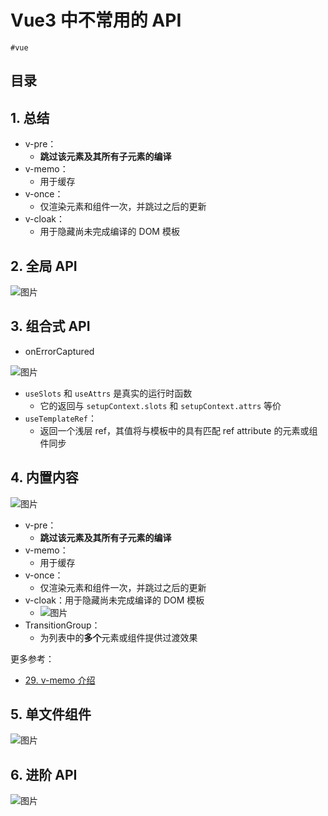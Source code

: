 
# Vue3 中不常用的 API

`#vue` 


## 目录
<!-- toc -->
 ## 1. 总结 

- v-pre：
	- **跳过该元素及其所有子元素的编译**
- v-memo：
	- 用于缓存
- v-once：
	- 仅渲染元素和组件一次，并跳过之后的更新
- v-cloak：
	- 用于隐藏尚未完成编译的 DOM 模板

## 2. 全局 API 

![图片](https://832-1310531898.cos.ap-beijing.myqcloud.com/999.%20Obsidian@832/files/20241105-16.png)

## 3. 组合式 API

- onErrorCaptured

![图片](https://832-1310531898.cos.ap-beijing.myqcloud.com/999.%20Obsidian@832/files/20241105-17.png)

- `useSlots` 和 `useAttrs` 是真实的运行时函数
	- 它的返回与 `setupContext.slots` 和 `setupContext.attrs` 等价
- `useTemplateRef`：
	- 返回一个浅层 ref，其值将与模板中的具有匹配 ref attribute 的元素或组件同步

## 4. 内置内容

![图片](https://832-1310531898.cos.ap-beijing.myqcloud.com/999.%20Obsidian@832/files/20241105-18.png)
- v-pre：
	- **跳过该元素及其所有子元素的编译**
- v-memo：
	- 用于缓存
- v-once：
	- 仅渲染元素和组件一次，并跳过之后的更新
- v-cloak：用于隐藏尚未完成编译的 DOM 模板
	- ![图片](https://832-1310531898.cos.ap-beijing.myqcloud.com/999.%20Obsidian@832/files/20241105-19.png)
- TransitionGroup：
	- 为列表中的**多个**元素或组件提供过渡效果


更多参考：
- [29. v-memo 介绍](/post/9ntijxg3pw.html)

## 5. 单文件组件

![图片](https://832-1310531898.cos.ap-beijing.myqcloud.com/999.%20Obsidian@832/files/20241105-20.png)

## 6. 进阶 API

![图片](https://832-1310531898.cos.ap-beijing.myqcloud.com/999.%20Obsidian@832/files/20241105-21.png)